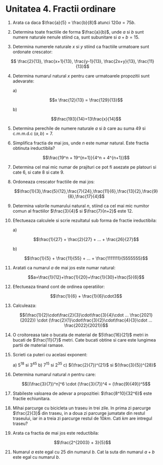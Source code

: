 # Unitatea 4. Fractii ordinare

1. Arata ca daca $\frac{a}{5} = \frac{b}{8}$ atunci $120a = 75b$.

2. Determina toate fractiile de forma $\frac{a}{b}$, unde $a$ si $b$ sunt numere naturale nenule stiind ca, sunt subunitare si $a+b=15$.

3. Determina numerele naturale $x$ si $y$ stiind ca fractiile urmatoare sunt ordonate crescator:
   
$$ \frac{2}{13}, \frac{x+1}{13}, \frac{y-1}{13}, \frac{2x+y}{13}, \frac{11}{13}$$

4. Determina numarul natural $x$ pentru care urmatoarele propozitii sunt adevarate:

   a)

   $$x \frac{12}{13} = \frac{129}{13}$$

   b)

   $$\frac{193}{14}=13\frac{x}{14}$$

5. Determina perechile de numere naturale $a$ si $b$ care au suma $49$ si c.m.m.d.c $(a,b) = 7$.

6. Simplifica fractia de mai jos, unde $n$ este numar natural. Este fractia obtinuta ireductibila?

   $$\frac{19^n + 19^{n+1}}{4^n + 4^{n+1}}$$

7. Determina cel mai mic numar de prajituri ce pot fi asezate pe platouri si cate $6$, si cate $8$ si cate $9$.

8. Ordoneaza crescator fractiile de mai jos:

   $$\frac{1}{3},\frac{5}{12},\frac{7}{24},\frac{11}{6},\frac{13}{2},\frac{9}{8},\frac{17}{4}$$

9. Determina valorile numarului natural $n$, stiind ca cel mai mic numitor comun al fractiilor $\frac{3}{4}$ si $\frac{7}{n+2}$ este $12$.

10. Efectueaza calculele si scrie rezultatul sub forma de fractie ireductibila:

    a)

    $$\frac{1}{27} + \frac{2}{27} + ... + \frac{26}{27}$$

    b)

    $$\frac{1}{5} + \frac{11}{55} + ... + \frac{1111111}{5555555}$$

11. Aratati ca numarul $a$ de mai jos este numar natural:

    $$a=\frac{1}{12}+\frac{1}{20}+\frac{1}{30}+\frac{5}{6}$$

12. Efectueaza tinand cont de ordinea operatiilor:

    $$\frac{1}{6} + \frac{1}{6}\cdot3$$

13. Calculeaza:

    $$(\frac{1}{2}\cdot\frac{2}{3}\cdot\frac{3}{4}\cdot ... \frac{2021}{2022}) \cdot (\frac{2}{1}\cdot\frac{3}{2}\cdot\frac{4}{3}\cdot ... \frac{2022}{2021})$$

14. O croitoreasa taie o bucata de material de $5\frac{16}{21}$ metri in bucati de $\frac{11}{7}$ metri. Cate bucati obtine si care este lungimea partii de material ramase.

15. Scrieti ca puteri cu acelasi exponent:

    a) $5^{18}$ si $3^{45}$   b) $7^{15}$ si $2^{35}$  c) $(\frac{2}{7})^{21}$ si $(\frac{3}{5})^{28}$

17. Determina numarul natural $n$ pentru care:

    $$[(\frac{3}{7})^n]^6 \cdot (\frac{3}{7})^4 = (\frac{9}{49})^5$$

18. Stabileste valoarea de adevar a propozitiei: $\frac{8^10}{32^6}$ este fractie echiunitara.

19. Mihai parcurge cu bicicleta un traseu in trei zile. In prima zi parcurge $\frac{2}{3}$ din traseu, in a doua zi parcurge jumatate din restul traseului, iar in a treia zi parcurge restul de $10km$. Cati $km$ are intregul traseu?

20. Arata ca fractia de mai jos este reductibila:

   $$\frac{2^{2003} + 3}{5}$$

21. Numarul $a$ este egal cu $25%$ din numarul $b$. Cat la suta din numarul $a+b$ este egal cu numarul $b$.

